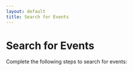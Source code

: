 ```yaml
---
layout: default
title: Search for Events
---
```

# Search for Events

Complete the following steps to search for events: